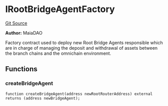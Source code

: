 # IRootBridgeAgentFactory
[Git Source](https://github.com/Maia-DAO/test-env-V2/blob/84b5f9e8695c91ddb02f27bb3dfb1c652f55ced4/ulysses-omnichain/interfaces/IRootBridgeAgentFactory.sol)

**Author:**
MaiaDAO

Factory contract used to deploy new Root Bridge Agents responsible
which are in charge of managing the deposit and withdrawal of assets
between the branch chains and the omnichain environment.


## Functions
### createBridgeAgent


```solidity
function createBridgeAgent(address newRootRouterAddress) external returns (address newBridgeAgent);
```

